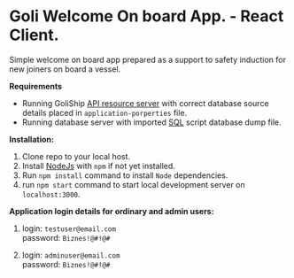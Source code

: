 # Goli Welcome On board App. - React Client.

Simple welcome on board app prepared as a support to safety induction for new joiners on board a vessel. 

**Requirements**
- Running GoliShip [API resource server](https://github.com/devgitt82/GoliShip-SpringBoot) with correct database source details placed in `application-porperties` file.
- Running database server with imported [SQL](https://github.com/devgitt82/GoliShip-SQL) script database dump file.

**Installation:**

1. Clone repo to your local host.
2. Install [NodeJs](https://nodejs.org/en/download) with `npm` if not yet installed.
3. Run `npm install` command to install `Node` dependencies.
4. run `npm start` command to start local development server on `localhost:3000`.

**Application login details for ordinary and admin users:**

1. login: `testuser@email.com`<br>
   password: `Biznes!@#!@#`

2. login: `adminuser@email.com`<br>
   password: `Biznes!@#!@#`
   

